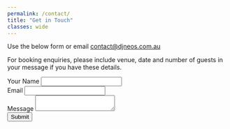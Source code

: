 ```yaml
---
permalink: /contact/
title: "Get in Touch"
classes: wide
---
```


Use the below form or email [contact@djneos.com.au](mailto:contact@djneos.com.au)

For booking enquiries, please include venue, date and number of guests in your message if you have these details.

<form
  class="fs-form"
  target="_top"
  name="contact"
  method="POST"
  data-netlify="true"
  action="/thanks/"
  netlify-honeypot="gotcha"
>
  <input type="hidden" name="subject" value="[www.djneos.com.au] Contact Request (Ref: 23%{submissionId})">
  <div class="fs-field">
    <label class="fs-label" for="name">Your Name</label>
    <input class="fs-input" type="text" id="name" name="name" required />
  </div>
  <div class="fs-field">
    <label class="fs-label" for="email">Email</label>
    <input class="fs-input" type="email" id="email" name="email" required />
  </div>
  <div class="fs-field">
    <label class="fs-label" for="message">Message</label>
    <textarea
      class="fs-textarea"
      id="message"
      name="message"
      required
    ></textarea>
  </div>
  <input type="text" name="gotcha" style="display:none" />
  <div class="fs-button-group">
    <button class="fs-button" type="submit">Submit</button>
  </div>
</form>
